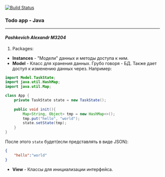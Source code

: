 [![Build Status](https://travis-ci.org/Chank1e/todo.java.svg?branch=master)](https://travis-ci.org/Chank1e/todo.java)

### Todo app - Java

---

#### *Pashkevich Alexandr M3204*

1. Packages:

- **Instances** - "Модели" данных и методы доступа к ним.
- **Model** - Класс для хранения данных. Грубо говоря - БД. Также дает доступ к изменению данных через. Например:
```java
import Model.TaskState;
import java.util.HashMap;
import java.util.Map;

class App {
    private TaskState state = new TaskState();
    
    public void init(){
        Map<String, Object> tmp = new HashMap<>();
        tmp.put("hello", "world");
        state.setState(tmp);
    }
}

```
После этого `state` будет(если представлять в виде JSON):
```json
{
    "hello":"world"
}
```
- **View** - Классы для инициализации интерфейса.




